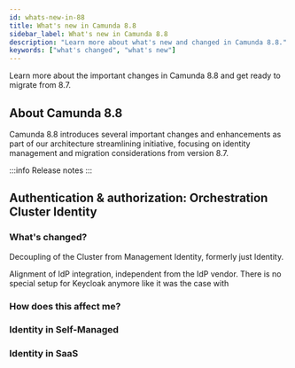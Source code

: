 ```yaml
---
id: whats-new-in-88
title: What's new in Camunda 8.8
sidebar_label: What's new in Camunda 8.8
description: "Learn more about what's new and changed in Camunda 8.8."
keywords: ["what's changed", "what's new"]
---
```


Learn more about the important changes in Camunda 8.8 and get ready to migrate from 8.7.

## About Camunda 8.8

Camunda 8.8 introduces several important changes and enhancements as part of our architecture streamlining initiative, focusing on identity management and migration considerations from version 8.7.

:::info
Release notes
:::

<!-- The following badges are used to help you understand if you are likely to be affected by any 8.8 changes summarized on this page.

| Persona | Description |
|:--|:--|
| <span class="badge badge--medium" title="This feature affects Web Modeler">Operations Engineer</span> | efer | -->

## Authentication & authorization: Orchestration Cluster Identity

### What's changed?

Decoupling of the Cluster from Management Identity, formerly just Identity.

Alignment of IdP integration, independent from the IdP vendor. There is no special setup for Keycloak anymore like it was the case with

### How does this affect me?

### Identity in Self-Managed

### Identity in SaaS
